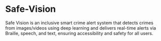 # Safe-Vision
Safe Vision is an inclusive smart crime alert system that detects crimes from images/videos using deep learning and delivers real-time alerts via Braille, speech, and text, ensuring accessibility and safety for all users.
